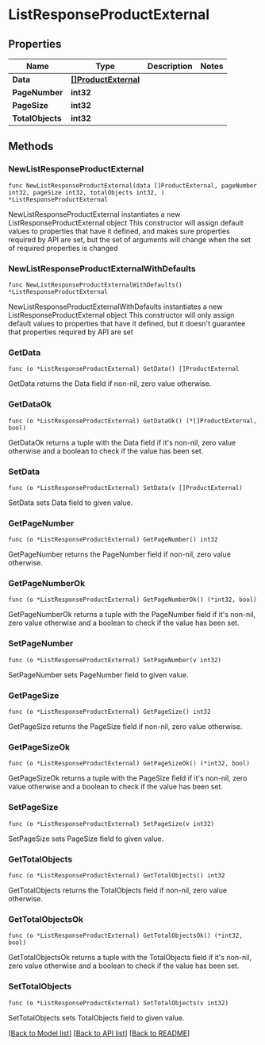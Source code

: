 # ListResponseProductExternal

## Properties

Name | Type | Description | Notes
------------ | ------------- | ------------- | -------------
**Data** | [**[]ProductExternal**](ProductExternal.md) |  | 
**PageNumber** | **int32** |  | 
**PageSize** | **int32** |  | 
**TotalObjects** | **int32** |  | 

## Methods

### NewListResponseProductExternal

`func NewListResponseProductExternal(data []ProductExternal, pageNumber int32, pageSize int32, totalObjects int32, ) *ListResponseProductExternal`

NewListResponseProductExternal instantiates a new ListResponseProductExternal object
This constructor will assign default values to properties that have it defined,
and makes sure properties required by API are set, but the set of arguments
will change when the set of required properties is changed

### NewListResponseProductExternalWithDefaults

`func NewListResponseProductExternalWithDefaults() *ListResponseProductExternal`

NewListResponseProductExternalWithDefaults instantiates a new ListResponseProductExternal object
This constructor will only assign default values to properties that have it defined,
but it doesn't guarantee that properties required by API are set

### GetData

`func (o *ListResponseProductExternal) GetData() []ProductExternal`

GetData returns the Data field if non-nil, zero value otherwise.

### GetDataOk

`func (o *ListResponseProductExternal) GetDataOk() (*[]ProductExternal, bool)`

GetDataOk returns a tuple with the Data field if it's non-nil, zero value otherwise
and a boolean to check if the value has been set.

### SetData

`func (o *ListResponseProductExternal) SetData(v []ProductExternal)`

SetData sets Data field to given value.


### GetPageNumber

`func (o *ListResponseProductExternal) GetPageNumber() int32`

GetPageNumber returns the PageNumber field if non-nil, zero value otherwise.

### GetPageNumberOk

`func (o *ListResponseProductExternal) GetPageNumberOk() (*int32, bool)`

GetPageNumberOk returns a tuple with the PageNumber field if it's non-nil, zero value otherwise
and a boolean to check if the value has been set.

### SetPageNumber

`func (o *ListResponseProductExternal) SetPageNumber(v int32)`

SetPageNumber sets PageNumber field to given value.


### GetPageSize

`func (o *ListResponseProductExternal) GetPageSize() int32`

GetPageSize returns the PageSize field if non-nil, zero value otherwise.

### GetPageSizeOk

`func (o *ListResponseProductExternal) GetPageSizeOk() (*int32, bool)`

GetPageSizeOk returns a tuple with the PageSize field if it's non-nil, zero value otherwise
and a boolean to check if the value has been set.

### SetPageSize

`func (o *ListResponseProductExternal) SetPageSize(v int32)`

SetPageSize sets PageSize field to given value.


### GetTotalObjects

`func (o *ListResponseProductExternal) GetTotalObjects() int32`

GetTotalObjects returns the TotalObjects field if non-nil, zero value otherwise.

### GetTotalObjectsOk

`func (o *ListResponseProductExternal) GetTotalObjectsOk() (*int32, bool)`

GetTotalObjectsOk returns a tuple with the TotalObjects field if it's non-nil, zero value otherwise
and a boolean to check if the value has been set.

### SetTotalObjects

`func (o *ListResponseProductExternal) SetTotalObjects(v int32)`

SetTotalObjects sets TotalObjects field to given value.



[[Back to Model list]](../README.md#documentation-for-models) [[Back to API list]](../README.md#documentation-for-api-endpoints) [[Back to README]](../README.md)


